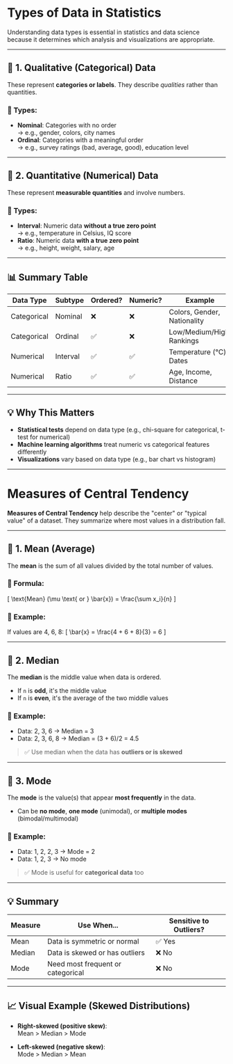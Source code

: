 # Types of Data in Statistics

Understanding data types is essential in statistics and data science because it determines which analysis and visualizations are appropriate.

---

## 📘 1. Qualitative (Categorical) Data

These represent **categories or labels**. They describe *qualities* rather than quantities.

### 🔹 Types:
- **Nominal**: Categories with no order  
  → e.g., gender, colors, city names  
- **Ordinal**: Categories with a meaningful order  
  → e.g., survey ratings (bad, average, good), education level

---

## 📗 2. Quantitative (Numerical) Data

These represent **measurable quantities** and involve numbers.

### 🔹 Types:
- **Interval**: Numeric data **without a true zero point**  
  → e.g., temperature in Celsius, IQ score  
- **Ratio**: Numeric data **with a true zero point**  
  → e.g., height, weight, salary, age

---

## 📊 Summary Table

| Data Type   | Subtype   | Ordered? | Numeric? | Example                      |
|-------------|-----------|----------|----------|------------------------------|
| Categorical | Nominal   | ❌       | ❌       | Colors, Gender, Nationality  |
| Categorical | Ordinal   | ✅       | ❌       | Low/Medium/High, Rankings    |
| Numerical   | Interval  | ✅       | ✅       | Temperature (°C), Dates      |
| Numerical   | Ratio     | ✅       | ✅       | Age, Income, Distance        |

---

## 💡 Why This Matters

- **Statistical tests** depend on data type (e.g., chi-square for categorical, t-test for numerical)
- **Machine learning algorithms** treat numeric vs categorical features differently
- **Visualizations** vary based on data type (e.g., bar chart vs histogram)

---


# Measures of Central Tendency

**Measures of Central Tendency** help describe the "center" or "typical value" of a dataset. They summarize where most values in a distribution fall.

---

## 📘 1. Mean (Average)

The **mean** is the sum of all values divided by the total number of values.

### 🔹 Formula:
\[
\text{Mean} (\mu \text{ or } \bar{x}) = \frac{\sum x_i}{n}
\]

### 🔹 Example:
If values are 4, 6, 8:
\[
\bar{x} = \frac{4 + 6 + 8}{3} = 6
\]

---

## 📗 2. Median

The **median** is the middle value when data is ordered.

- If `n` is **odd**, it's the middle value  
- If `n` is **even**, it's the average of the two middle values

### 🔹 Example:
- Data: 2, 3, 6 → Median = 3  
- Data: 2, 3, 6, 8 → Median = (3 + 6)/2 = 4.5

> ✅ Use median when the data has **outliers or is skewed**

---

## 📙 3. Mode

The **mode** is the value(s) that appear **most frequently** in the data.

- Can be **no mode**, **one mode** (unimodal), or **multiple modes** (bimodal/multimodal)

### 🔹 Example:
- Data: 1, 2, 2, 3 → Mode = 2  
- Data: 1, 2, 3 → No mode

> ✅ Mode is useful for **categorical data** too

---

## 💡 Summary

| Measure | Use When...                          | Sensitive to Outliers? |
|---------|--------------------------------------|-------------------------|
| Mean    | Data is symmetric or normal          | ✅ Yes                  |
| Median  | Data is skewed or has outliers       | ❌ No                   |
| Mode    | Need most frequent or categorical    | ❌ No                   |

---

## 📈 Visual Example (Skewed Distributions)

- **Right-skewed (positive skew)**:  
  Mean > Median > Mode

- **Left-skewed (negative skew)**:  
  Mode > Median > Mean


